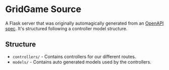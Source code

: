 # GridGame Source
A Flask server that was originally automagically generated from an [OpenAPI spec](../openapi.yaml). 
It's structured following a controller model structure. 

## Structure
- `controllers/` - Contains controllers for our different routes. 
- `models/` - Contains auto generated models used by the controllers.